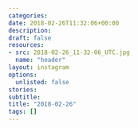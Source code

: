 ```yaml
---
categories:
date: 2018-02-26T11:32:06+00:00
description:
draft: false
resources:
- src: 2018-02-26_11-32-06_UTC.jpg
  name: "header"
layout: instagram
options:
  unlisted: false
stories:
subtitle:
title: "2018-02-26"
tags: []
---
```


 
